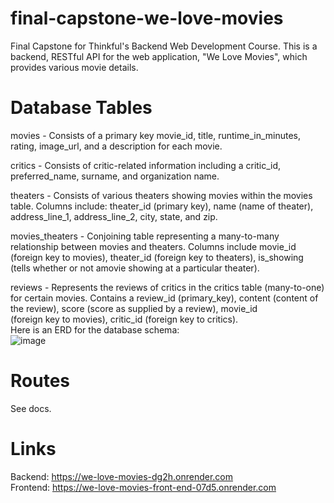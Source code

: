 # final-capstone-we-love-movies
Final Capstone for Thinkful's Backend Web Development Course. This is a backend, RESTful API for the web application, "We Love Movies", which provides various movie details.
# Database Tables
movies - Consists of a primary key movie_id, title, runtime_in_minutes, rating, image_url, and a description for each movie.

critics - Consists of critic-related information including a critic_id, preferred_name, surname, and organization name.

theaters - Consists of various theaters showing movies within the movies table. Columns include: theater_id (primary key), name (name of theater), address_line_1, address_line_2, city, state, and zip.

movies_theaters - Conjoining table representing a many-to-many relationship between movies and theaters. Columns include movie_id (foreign key to movies), theater_id (foreign key to theaters), is_showing (tells whether or not amovie showing at a particular theater).

reviews - Represents the reviews of critics in the critics table (many-to-one) for certain movies. Contains a review_id (primary_key), content (content of the review), score (score as supplied by a review), movie_id  
(foreign key to movies), critic_id (foreign key to critics).  
Here is an ERD for the database schema:  
![image](https://github.com/Jalen-Hatcher/final-capstone-we-love-movies/assets/140201552/dc887c8e-32f8-4d97-bad5-5fd9b7f7e8dd)


# Routes
See docs.
# Links
Backend: https://we-love-movies-dg2h.onrender.com  
Frontend: https://we-love-movies-front-end-07d5.onrender.com

